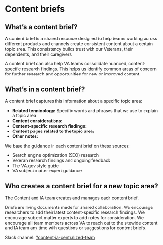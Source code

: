 # Content briefs

## What’s a content brief?

A content brief is a shared resource designed to help teams working across different products and channels create consistent content about a certain topic area. This consistency builds trust with our Veterans, their dependents, and their caregivers.

A content brief can also help VA teams consolidate nuanced, content-specific research findings. This helps us identify common areas of concern for further research and opportunities for new or improved content.

## What’s in a content brief?

A content brief captures this information about a specific topic area:
- **Related terminology:** Specific words and phrases that we use to explain a topic area
- **Content considerations:** 
- **Content-specific research findings:**
- **Content pages related to the topic area:**
- **Other notes:**

We base the guidance in each content brief on these sources:

- Search engine optimization (SEO) research
- Veteran research findings and ongoing feedback
- The VA.gov style guide
- VA subject matter expert guidance

## Who creates a content brief for a new topic area?

The Content and IA team creates and manages each content brief.

Briefs are living documents made for shared collaboration. We encourage researchers to add their latest content-specific research findings. We encourage subject matter experts to add notes for consideration. We encourage all team members across VA to reach out to the sitewide content and IA team any time with questions or suggestions for content briefs.

Slack channel: [#content-ia-centralized-team](https://dsva.slack.com/archives/C01K37HRUAH)


